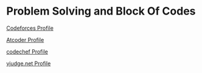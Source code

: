 <h1>Problem Solving and Block Of Codes</h1>

[Codeforces Profile](https://codeforces.com/profile/Ahmed_Sayed-)

[Atcoder Profile](https://atcoder.jp/users/AhmedSayed)

[codechef Profile](https://www.codechef.com/users/ahmed_sayed1)

[vjudge.net Profile](https://vjudge.net/user/Ahmed_SA)
